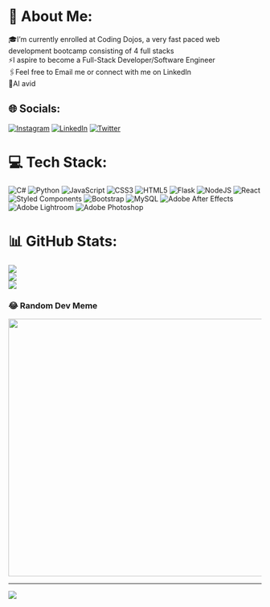 # 💫 About Me:
🎓I’m currently enrolled at Coding Dojos, a very fast paced web development bootcamp consisting of 4 full stacks<br>⚡I aspire to become a Full-Stack Developer/Software Engineer<br>🖇Feel free to Email me or connect with me on LinkedIn<br>🤖AI avid


## 🌐 Socials:
[![Instagram](https://img.shields.io/badge/Instagram-%23E4405F.svg?logo=Instagram&logoColor=white)](https://instagram.com/jaenbot) [![LinkedIn](https://img.shields.io/badge/LinkedIn-%230077B5.svg?logo=linkedin&logoColor=white)](https://linkedin.com/in/davgonzaj) [![Twitter](https://img.shields.io/badge/Twitter-%231DA1F2.svg?logo=Twitter&logoColor=white)](https://twitter.com/PapiChuloJaen) 

# 💻 Tech Stack:
![C#](https://img.shields.io/badge/c%23-%23239120.svg?style=flat-square&logo=c-sharp&logoColor=white) ![Python](https://img.shields.io/badge/python-3670A0?style=flat-square&logo=python&logoColor=ffdd54) ![JavaScript](https://img.shields.io/badge/javascript-%23323330.svg?style=flat-square&logo=javascript&logoColor=%23F7DF1E) ![CSS3](https://img.shields.io/badge/css3-%231572B6.svg?style=flat-square&logo=css3&logoColor=white) ![HTML5](https://img.shields.io/badge/html5-%23E34F26.svg?style=flat-square&logo=html5&logoColor=white) ![Flask](https://img.shields.io/badge/flask-%23000.svg?style=flat-square&logo=flask&logoColor=white) ![NodeJS](https://img.shields.io/badge/node.js-6DA55F?style=flat-square&logo=node.js&logoColor=white) ![React](https://img.shields.io/badge/react-%2320232a.svg?style=flat-square&logo=react&logoColor=%2361DAFB) ![Styled Components](https://img.shields.io/badge/styled--components-DB7093?style=flat-square&logo=styled-components&logoColor=white) ![Bootstrap](https://img.shields.io/badge/bootstrap-%23563D7C.svg?style=flat-square&logo=bootstrap&logoColor=white) ![MySQL](https://img.shields.io/badge/mysql-%2300f.svg?style=flat-square&logo=mysql&logoColor=white) ![Adobe After Effects](https://img.shields.io/badge/Adobe%20After%20Effects-9999FF.svg?style=flat-square&logo=Adobe%20After%20Effects&logoColor=white) ![Adobe Lightroom](https://img.shields.io/badge/Adobe%20Lightroom-31A8FF.svg?style=flat-square&logo=Adobe%20Lightroom&logoColor=white) ![Adobe Photoshop](https://img.shields.io/badge/adobephotoshop-%2331A8FF.svg?style=flat-square&logo=adobephotoshop&logoColor=white)
# 📊 GitHub Stats:
![](https://github-readme-stats.vercel.app/api?username=DavGonzaj&theme=dark&hide_border=false&include_all_commits=false&count_private=false)<br/>
![](https://github-readme-streak-stats.herokuapp.com/?user=DavGonzaj&theme=dark&hide_border=false)<br/>
![](https://github-readme-stats.vercel.app/api/top-langs/?username=DavGonzaj&theme=dark&hide_border=false&include_all_commits=false&count_private=false&layout=compact)

### 😂 Random Dev Meme
<img src="https://rm.up.railway.app/" width="512px"/>

---
[![](https://visitcount.itsvg.in/api?id=DavGonzaj&icon=5&color=12)](https://visitcount.itsvg.in)

<!-- Proudly created with GPRM ( https://gprm.itsvg.in ) -->
